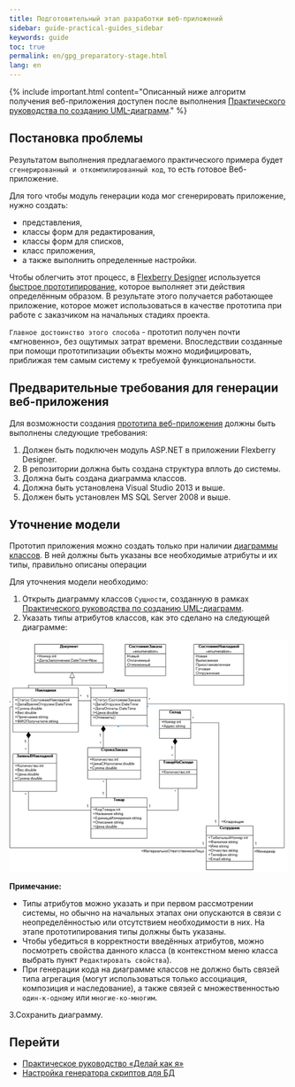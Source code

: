 ```yaml
---
title: Подготовительный этап разработки веб-приложений
sidebar: guide-practical-guides_sidebar
keywords: guide
toc: true
permalink: en/gpg_preparatory-stage.html
lang: en
---
```


{% include important.html content="Описанный ниже алгоритм получения веб-приложения доступен после выполнения [Практического руководства по созданию UML-диаграмм](gpg_practical-guides-uml.html)." %}

## Постановка проблемы

Результатом выполнения предлагаемого практического примера будет `сгенерированный и откомпилированный код`, то есть готовое Веб-приложение.

Для того чтобы модуль генерации кода мог сгенерировать приложение, нужно создать:

* представления,
* классы форм для редактирования,
* классы форм для списков,
* класс приложения,
* а также выполнить определенные настройки.

Чтобы облегчить этот процесс, в [Flexberry Designer](fd_landing_page.html) используется [быстрое прототипирование](fd_using-quick-prototyping.html), которое выполняет эти действия определённым образом. В результате этого получается работающее приложение, которое может использоваться в качестве прототипа при работе с заказчиком на начальных стадиях проекта.

`Главное достоинство этого способа` - прототип получен почти «мгновенно», без ощутимых затрат времени. Впоследствии созданные при помощи прототипизации объекты можно модифицировать, приближая тем самым систему к требуемой функциональности.

## Предварительные требования для генерации веб-приложения

Для возможности создания [прототипа веб-приложения](fd_prototype-creation.html) должны быть выполнены следующие требования:

1.	Должен быть подключен модуль ASP.NET в приложении Flexberry Designer.
2.	В репозитории должна быть создана структура вплоть до системы. 
3.	Должна быть создана диаграмма классов.
4.	Должна быть установлена Visual Studio 2013 и выше.
5.	Должен быть установлен MS SQL Server 2008 и выше.

## Уточнение модели

Прототип приложения можно создать только при наличии [диаграммы классов](fd_class-diagram.html). В ней должны быть указаны все необходимые атрибуты и их типы, правильно описаны операции

Для уточнения модели необходимо:

1.	Открыть диаграмму классов `Сущности`, созданную в рамках [Практического руководства по созданию UML-диаграмм](gpg_practical-guides-uml.html).
2.	Указать типы атрибутов классов, как это сделано на следующей диаграмме:

![](/images/pages/guides/flexberry-aspnet/refined-ckass-diagram.png) 
 
__Примечание:__

* Типы атрибутов можно указать и при первом рассмотрении системы, но обычно на начальных этапах они опускаются в связи с неопределённостью или отсутствием необходимости в них. На этапе прототипирования типы должны быть указаны.
* Чтобы убедиться в корректности введённых атрибутов, можно посмотреть свойства данного класса (в контекстном меню класса выбрать пункт `Редактировать свойства`). 
* При генерации кода на диаграмме классов не должно быть связей типа агрегация (могут использоваться только ассоциация, композиция и наследование), а также связей с множественностью `один-к-одному` или `многие-ко-многим`.

3.Сохранить диаграмму.

## Перейти

* [Практическое руководство  «Делай как я»](gpg_landing-page.html) <i class="fa fa-arrow-up" aria-hidden="true"></i>
* [Настройка генератора скриптов для БД](gpg_configuring-script-generator-db.html) <i class="fa fa-arrow-right" aria-hidden="true"></i>
